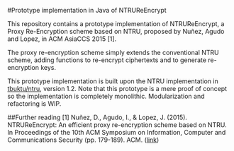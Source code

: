 #Prototype implementation in Java of NTRUReEncrypt

This repository contains a prototype implementation of NTRUReEncrypt, a Proxy Re-Encryption scheme based on NTRU, proposed by Nuñez, Agudo and Lopez, in ACM AsiaCCS 2015 [1].

The proxy re-encryption scheme simply extends the conventional NTRU scheme, adding functions to re-encrypt ciphertexts and to generate re-encryption keys. 

This prototype implementation is built upon the NTRU implementation in [tbuktu/ntru](https://github.com/tbuktu/ntru), version 1.2. Note that this prototype is a mere proof of concept so the implementation is completely monolithic. Modularization and refactoring is WIP.


##Further reading
[1] Nuñez, D., Agudo, I., & Lopez, J. (2015). NTRUReEncrypt: An efficient proxy re-encryption scheme based on NTRU. In Proceedings of the 10th ACM Symposium on Information, Computer and Communications Security (pp. 179-189). ACM. ([link](https://www.nics.uma.es/biblio/citekey/nunez2015ntrureencrypt))


